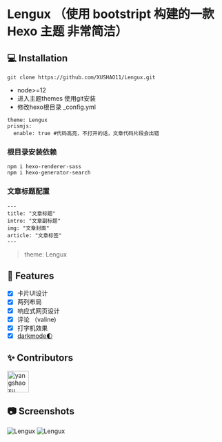# Lengux （使用<a href="https://www.bootcss.com/"></a> bootstript 构建的一款 Hexo 主题 非常简洁）

## 💻 Installation

```
git clone https://github.com/XUSHAO11/Lengux.git
```

- node>=12
- 进入主题themes 使用git安装
- 修改hexo根目录 _config.yml
```
theme: Lengux
prismjs:
  enable: true #代码高亮，不打开的话，文章代码片段会出错
```
### 根目录安装依赖

```
npm i hexo-renderer-sass
npm i hexo-generator-search
```
### 文章标题配置

```
---
title: "文章标题"
intro: "文章副标题"
img: "文章封面"
article: "文章标签"
---
```
> theme: Lengux

## 🎉 Features
- [x] 卡片UI设计
- [x] 两列布局
- [x] 响应式网页设计
- [x] 评论 （valine)
- [x] 打字机效果
- [x] <a href="https://darkmodejs.learn.uno/">darkmode🌓</a>

## ✨ Contributors

 <a href="https://github.com/XUSHAO11"><img src="https://avatars.githubusercontent.com/u/52852249?v=4" alt="yangshaoxu" style="width: 50px;height:50px;"></a> 

## 📷 Screenshots
<img src="https://picss.sunbangyan.cn/2023/10/31/8e2e37135665aea20db8ebd4c8bb36cf.png" alt="Lengux" />
<img src="https://img1.imgtp.com/2023/11/02/d1irA5LG.jpeg" alt="Lengux" />

